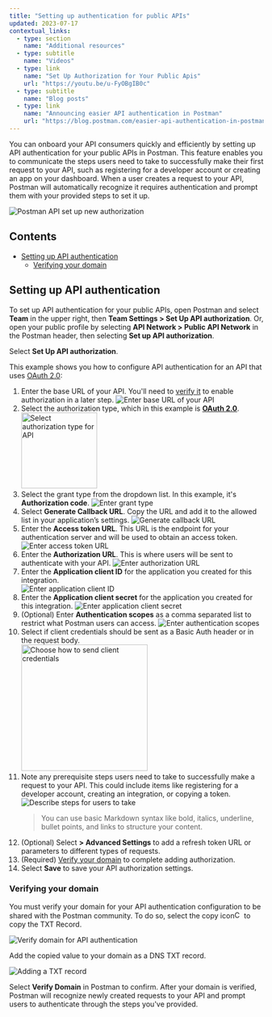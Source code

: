```yaml
---
title: "Setting up authentication for public APIs"
updated: 2023-07-17
contextual_links:
  - type: section
    name: "Additional resources"
  - type: subtitle
    name: "Videos"
  - type: link
    name: "Set Up Authorization for Your Public Apis"
    url: "https://youtu.be/u-FyOBgIB0c"
  - type: subtitle
    name: "Blog posts"
  - type: link
    name: "Announcing easier API authentication in Postman"
    url: "https://blog.postman.com/easier-api-authentication-in-postman/"
---
```


You can onboard your API consumers quickly and efficiently by setting up API authentication for your public APIs in Postman. This feature enables you to communicate the steps users need to take to successfully make their first request to your API, such as registering for a developer account or creating an app on your dashboard. When a user creates a request to your API, Postman will automatically recognize it requires authentication and prompt them with your provided steps to set it up.

<img alt="Postman API set up new authorization" src="https://assets.postman.com/postman-docs/v10/easy-auth-flow-v10.16.gif"/>

## Contents

* [Setting up API authentication](#setting-up-api-authentication)
    * [Verifying your domain](#verifying-your-domain)

## Setting up API authentication

To set up API authentication for your public APIs, open Postman and select **Team** in the upper right, then **Team Settings > Set Up API authorization**. Or, open your public profile by selecting **API Network > Public API Network** in the Postman header, then selecting **Set up API authorization**.

Select **Set Up API authorization**.

This example shows you how to configure API authentication for an API that uses [OAuth 2.0](/docs/sending-requests/authorization/oauth-20/):

1. Enter the base URL of your API. You'll need to [verify it](#verifying-your-domain) to enable authorization in a later step.
    <img alt="Enter base URL of your API" src="https://assets.postman.com/postman-docs/v10/enter-base-url-api-v10.16.jpg"/>
2. Select the authorization type, which in this example is [**OAuth 2.0**](/docs/sending-requests/authorization/oauth-20/).
    <img alt="Select authorization type for API" src="https://assets.postman.com/postman-docs/v10/select-authorization-type-v10.16.jpg" width="150px"/>
3. Select the grant type from the dropdown list. In this example, it's **Authorization code**.
    <img alt="Enter grant type" src="https://assets.postman.com/postman-docs/v10/enter-grant-type-v10.16.jpg"/>
4. Select **Generate Callback URL**. Copy the URL and add it to the allowed list in your application’s settings.
    <img alt="Generate callback URL" src="https://assets.postman.com/postman-docs/v10/generate-callback-url-v10.16.jpg"/>
5. Enter the **Access token URL**. This URL is the endpoint for your authentication server and will be used to obtain an access token.
    <img alt="Enter access token URL" src="https://assets.postman.com/postman-docs/v10/enter-access-token-url-v10.16.jpg"/>
6. Enter the **Authorization URL**. This is where users will be sent to authenticate with your API.
    <img alt="Enter authorization URL" src="https://assets.postman.com/postman-docs/v10/enter-authorization-url-v10.16.jpg"/>
7. Enter the **Application client ID** for the application you created for this integration.\
    <img alt="Enter application client ID" src="https://assets.postman.com/postman-docs/v10/enter-app-client-id-v10.16.jpg"/>
8. Enter the **Application client secret** for the application you created for this integration.
    <img alt="Enter application client secret" src="https://assets.postman.com/postman-docs/v10/enter-app-client-secret-v10.16.jpg"/>
9. (Optional) Enter **Authentication scopes** as a comma separated list to restrict what Postman users can access.
    <img alt="Enter authentication scopes" src="https://assets.postman.com/postman-docs/v10/enter-authentication-scopes-v10.16.jpg"/>
10. Select if client credentials should be sent as a Basic Auth header or in the request body. <br>
    <img alt="Choose how to send client credentials" src="https://assets.postman.com/postman-docs/v10/how-to-send-client-credentials-v10.16.jpg" width="250px"/>
11. Note any prerequisite steps users need to take to successfully make a request to your API. This could include items like registering for a developer account, creating an integration, or copying a token.
    <img alt="Describe steps for users to take" src="https://assets.postman.com/postman-docs/v10/describe-prereq-steps-for-users-v10.16.jpg"/>
    > You can use basic Markdown syntax like bold, italics, underline, bullet points, and links to structure your content.
12. (Optional) Select **> Advanced Settings** to add a refresh token URL or parameters to different types of requests.
13. (Required) [Verify your domain](#verifying-your-domain) to complete adding authorization.
14. Select **Save** to save your API authorization settings.

### Verifying your domain

You must verify your domain for your API authentication configuration to be shared with the Postman community. To do so, select the copy icon<img alt="Copy icon" src="https://assets.postman.com/postman-docs/icon-copy-v9.jpg#icon" width="15px"> to copy the TXT Record.

<img alt="Verify domain for API authentication" src="https://assets.postman.com/postman-docs/v10/domain-verification-v10.16.jpg"/>

Add the copied value to your domain as a DNS TXT record.

![Adding a TXT record](https://assets.postman.com/postman-docs/v10/custom-domains-add-txt.jpg)

Select **Verify Domain** in Postman to confirm. After your domain is verified, Postman will recognize newly created requests to your API and prompt users to authenticate through the steps you've provided.
